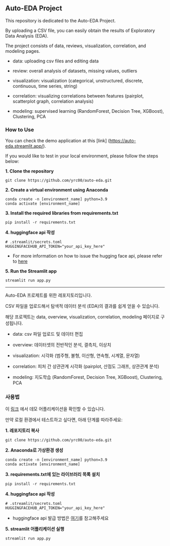 ## Auto-EDA Project

This repository is dedicated to the Auto-EDA Project.

By uploading a CSV file, you can easily obtain the results of Exploratory Data Analysis (EDA).

The project consists of data, reviews, visualization, correlation, and modeling pages.

- data: uploading csv files and editing data

- review: overall analysis of datasets, missing values, outliers

- visualization: visualization (categorical, unstructured, discrete, continuous, time series, string)

- correlation: visualizing correlations between features (pairplot, scatterplot graph, correlation analysis)

- modeling: supervised learning (RandomForest, Decision Tree, XGBoost), Clustering, PCA

### How to Use

You can check the demo application at this [link] (https://auto-eda.streamlit.app/).

If you would like to test in your local environment, please follow the steps below:

**1. Clone the repository**

```
git clone https://github.com/yrc00/auto-eda.git
```

**2. Create a virtual environment using Anaconda**

```
conda create -n [environment_name] python=3.9
conda activate [environment_name]
```

**3. Install the required libraries from requirements.txt**

```
pip install -r requirements.txt
```

**4. huggingface api 작성**

```
# .streamlit/secrets.toml
HUGGINGFACEHUB_API_TOKEN="your_api_key_here"
```

- For more information on how to issue the hugging face api, please refer to [here](https://different-rat-a10.notion.site/huggingface-api-key-11be5936298380efa7eae60df00ad10c)

**5. Run the Streamlit app**

```
streamlit run app.py
```

---

Auto-EDA 프로제트를 위한 레포지토리입니다.

CSV 파일을 업로드해서 탐색적 데이터 분석 (EDA)의 결과를 쉽게 얻을 수 있습니다.

해당 프로젝트는 data, overview, visualization, correlation, modeling 페이지로 구성됩니다.

- data: csv 파일 업로드 및 데이터 편집

- overview: 데이터셋의 전반적인 분석, 결측치, 이상치

- visualization: 시각화 (범주형, 불형, 이산형, 연속형, 시계열, 문자열)

- correlation: 피처 간 상관관계 시각화 (pairplot, 산점도 그래프, 상관관계 분석)

- modeling: 지도학습 (RandomForest, Decision Tree, XGBoost), Clustering, PCA


### 사용법

이 [링크](https://auto-eda.streamlit.app/) 에서 데모 어플리케이션을 확인할 수 있습니다.

만약 로컬 환경에서 테스트하고 싶다면, 아래 단계를 따라주세요:

**1. 레포지토리 복사**

```
git clone https://github.com/yrc00/auto-eda.git
```

**2. Anaconda로 가상환경 생성**

```
conda create -n [environment_name] python=3.9
conda activate [environment_name]
```

**3. requirements.txt에 있는 라이브러리 목록 설치**

```
pip install -r requirements.txt
```

**4. huggingface api 작성**

```
# .streamlit/secrets.toml
HUGGINGFACEHUB_API_TOKEN="your_api_key_here"
```

- huggingface api 발급 방법은 [여기](https://different-rat-a10.notion.site/Huggingface-api-key-11be5936298380efa7eae60df00ad10c)를 참고해주세요

**5. streamlit 어플리케이션 실행**

```
streamlit run app.py
```